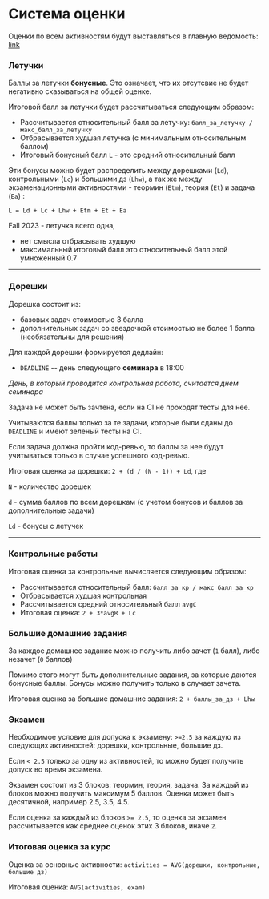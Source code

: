 # Система оценки

Оценки по всем активностям будут выставляться в главную ведомость: [link](https://docs.google.com/spreadsheets/d/1hShf1ou6mv8mDvOqGl8P8NkWx_2ixKW3-nCUMj_6xqQ/edit)

### Летучки

Баллы за летучки **бонусные**. 
Это означает, что их отсутсвие не будет негативно сказываться на общей оценке.

Итоговой балл за летучки будет рассчитываться следующим образом:

- Рассчитывается относительный балл за летучку: `балл_за_летучку / макс_балл_за_летучку`
- Отбрасывается худшая летучка (с минимальным относительным баллом)
- Итоговый бонусный балл `L` - это средний относительный балл

Эти бонусы можно будет распределить между дорешками (`Ld`), контрольными (`Lc`) и большими дз (`Lhw`), а так же между экзаменационными активностями - теормин (`Etm`), теория (`Et`) и задача (`Ea`) :

`L = Ld + Lc + Lhw + Etm + Et + Ea`

Fall 2023 - летучка всего одна,
- нет смысла отбрасывать худшую
- максимальный итоговый балл это относительный балл этой умноженный 0.7

---

### Дорешки

Дорешка состоит из:
 - базовых задач стоимостью 3 балла
 - дополнительных задач со звездочкой стоимостью не более 1 балла (необязательны для решения)

Для каждой дорешки формируется дедлайн:
 - `DEADLINE` -- день следующего **семинара** в 18:00

*День, в который проводится контрольная работа, считается днем семинара* 

Задача не может быть зачтена, если на CI не проходят тесты для нее.

Учитываются баллы только за те задачи, которые были сданы до `DEADLINE` и имеют зеленый тесты на CI. 

Если задача должна пройти код-ревью, то баллы за нее будут учитываться только в случае успешного код-ревью.

Итоговая оценка за дорешки: `2 + (d / (N - 1)) + Ld`, где

`N` - количество дорешек

`d` - сумма баллов по всем дорешкам (с учетом бонусов и баллов за дополнительные задачи)

`Ld` - бонусы с летучек

---

### Контрольные работы

Итоговая оценка за контрольные вычисляется следующим образом:

- Рассчитывается относительный балл: `балл_за_кр / макс_балл_за_кр`
- Отбрасывается худшая контрольная
- Рассчитывается средний относительный балл `avgC`
- Итоговая оценка: `2 + 3*avgR + Lc`

### Большие домашние задания

За каждое домашнее задание можно получить либо зачет (`1` балл), либо незачет (`0` баллов)

Помимо этого могут быть дополнительные задания, за которые даются бонусные баллы. Бонусы можно получить только в случает зачета.

Итоговая оценка за большие домашние задания: `2 + баллы_за_дз + Lhw`

### Экзамен

Необходимое условие для допуска к экзамену: `>=2.5` за каждую из следующих активностей: дорешки, контрольные, большие дз.

Если `< 2.5` только за одну из активностей, то можно будет получить допуск во время экзамена.

Экзамен состоит из 3 блоков: теормин, теория, задача.  За каждый из блоков можно получить максимум 5 баллов. Оценка может быть десятичной, например 2.5, 3.5, 4.5.

Если оценка за каждый из блоков `>= 2.5`, то оценка за экзамен рассчитывается как среднее оценок этих 3 блоков, иначе `2`.

### Итоговая оценка за курс

Оценка за основные активности: `activities = AVG(дорешки, контрольные, большие дз)`

Итоговая оценка: `AVG(activities, exam)`

